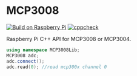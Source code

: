 # MCP3008

[![Build on Raspberry Pi](https://github.com/endail/MCP3008/actions/workflows/buildcheck.yml/badge.svg)](https://github.com/endail/MCP3008/actions/workflows/buildcheck.yml) [![cppcheck](https://github.com/endail/MCP3008/actions/workflows/cppcheck.yml/badge.svg)](https://github.com/endail/MCP3008/actions/workflows/cppcheck.yml)

Raspberry Pi C++ API for MCP3008 or MCP3004.

```cpp
using namespace MCP3008Lib;
MCP3008 adc;
adc.connect();
adc.read(0); //read mcp300x channel 0
```
